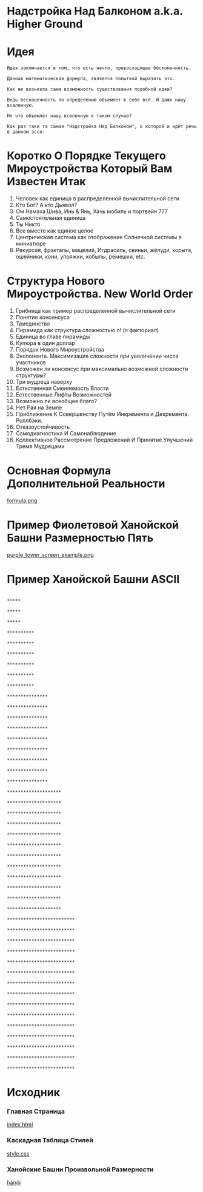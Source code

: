 # Надстройка Над Балконом a.k.a. Higher Ground

# Идея
```
Идея заключается в том, что есть нечто, превосходящее бесконечность.

Данная математическая формула, является попыткой выразить это.

Как же возникла сама возможность существования подобной идеи?

Ведь бесконечность по определению объемлет в себе всё. И даже нашу вселенную.

Но что объемлет нашу вселенную в таком случае?

Как раз таки та самая "Надстройка Над Балконом", о которой и идёт речь в данном эссе.

```

# Коротко О Порядке Текущего Мироустройства Который Вам Известен Итак

1. Человек как единица в распределенной вычислительной сети
1. Кто Бог? А кто Дьявол?
1. Ом Намаха Шива, Инь & Янь, Хачь мобиль и портвейн 777
1. Самостоятельная единица
1. Ты Никто
1. Все вместе как единое целое
1. Центрическая система как отображение Солнечной системы в миниатюре
1. Рекурсия, фракталы, мицелий, Игдрасиль, свиньи, жёлуди, корыта, ошейники, кони, упряжки, кобылы, ремешки, etc.

# Структура Нового Мироустройства. New World Order

1. Грибница как пример распределенной вычислительной сети
1. Понятие консенсуса
1. Триединство
1. Пирамида как структура сложностью n! (n факториал)
1. Единица во главе пирамиды
1. Купюра в один доллар 
1. Порядок Нового Мироустройства
1. Экспонента. Максимизация сложности при увеличении числа участников
1. Возможен ли консенсус при максимально возможной сложности структуры?
1. Три мудреца наверху
1. Естественная Сменяемость Власти 
1. Естественные Лифты Возможностей
1. Возможно ли всеобщее благо?
1. Нет Рая на Земле
1. Приближение К Совершенству Путём Инкремента и Декремента. Роллбэки.
1. Отказоустойчивость
1. Самодиагностика И Самонаблюдение
1. Коллективное Рассмотрение Предложений И Принятие Улучшений Тремя Мудрецами

# Основная Формула Дополнительной Реальности

[formula.png](https://github.com/ksukhorukov/HigherGround/blob/master/imgs/formula.png)

# Пример Фиолетовой Ханойской Башни Размерностью Пять

[purple_tower_screen_example.png](https://github.com/ksukhorukov/HigherGround/blob/master/imgs/purple_tower_screen_example.png)

# Пример Ханойской Башни ASCII

```
                                                                           *****
                                                                           *****
                                                                           *****
                                                                         **********
                                                                         **********
                                                                         **********
                                                                         **********
                                                                         **********
                                                                         **********
                                                                       ***************
                                                                       ***************
                                                                       ***************
                                                                       ***************
                                                                       ***************
                                                                       ***************
                                                                       ***************
                                                                       ***************
                                                                       ***************
                                                                     ********************
                                                                     ********************
                                                                     ********************
                                                                     ********************
                                                                     ********************
                                                                     ********************
                                                                     ********************
                                                                     ********************
                                                                     ********************
                                                                     ********************
                                                                     ********************
                                                                     ********************
                                                                   *************************
                                                                   *************************
                                                                   *************************
                                                                   *************************
                                                                   *************************
                                                                   *************************
                                                                   *************************
                                                                   *************************
                                                                   *************************
                                                                   *************************
                                                                   *************************
                                                                   *************************
                                                                   *************************
                                                                   *************************
                                                                   *************************
```

# Исходник

### Главная Страница 
[index.html](https://github.com/ksukhorukov/HigherGround/blob/master/index.html)

### Каскадная Таблица Стилей

[style.css](https://github.com/ksukhorukov/HigherGround/blob/master/styles/style.css)

### Ханойские Башни Произвольной Размерности

[hànội](https://github.com/ksukhorukov/HigherGround/blob/master/hànội/)
